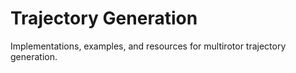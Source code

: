 Trajectory Generation
=====================

Implementations, examples, and resources for multirotor trajectory generation.